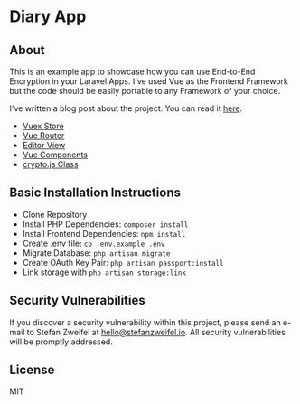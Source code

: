 # Diary App

## About

This is an example app to showcase how you can use End-to-End Encryption in your Laravel Apps. I've used Vue as the Frontend Framework but the code should be easily portable to any Framework of your choice.

I've written a blog post about the project. You can read it [here](https://stefanzweifel.io/posts/code-experiment-end-to-end-encrypted-diary-app).

- [Vuex Store](https://github.com/stefanzweifel/diary-app/tree/master/resources/assets/js/store)
- [Vue Router](https://github.com/stefanzweifel/diary-app/tree/master/resources/assets/js/router)
- [Editor View](https://github.com/stefanzweifel/diary-app/blob/master/resources/assets/js/router/views/EntryEditorView.vue)
- [Vue Components](https://github.com/stefanzweifel/diary-app/tree/master/resources/assets/js/components)
- [crypto.js Class](https://github.com/stefanzweifel/diary-app/blob/master/resources/assets/js/classes/Crypto.js)

## Basic Installation Instructions

- Clone Repository
- Install PHP Dependencies: `composer install`
- Install Frontend Dependencies: `npm install`
- Create .env file: `cp .env.example .env`
- Migrate Database: `php artisan migrate`
- Create OAuth Key Pair: `php artisan passport:install`
- Link storage with `php artisan storage:link`

## Security Vulnerabilities

If you discover a security vulnerability within this project, please send an e-mail to Stefan Zweifel at hello@stefanzweifel.io. All security vulnerabilities will be promptly addressed.

## License

MIT
